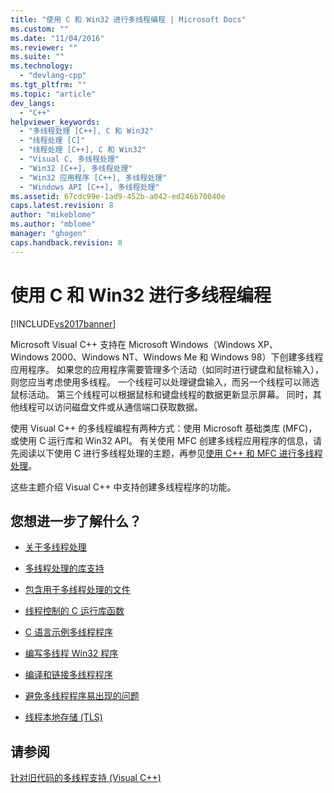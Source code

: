 ```yaml
---
title: "使用 C 和 Win32 进行多线程编程 | Microsoft Docs"
ms.custom: ""
ms.date: "11/04/2016"
ms.reviewer: ""
ms.suite: ""
ms.technology: 
  - "devlang-cpp"
ms.tgt_pltfrm: ""
ms.topic: "article"
dev_langs: 
  - "C++"
helpviewer_keywords: 
  - "多线程处理 [C++], C 和 Win32"
  - "线程处理 [C]"
  - "线程处理 [C++], C 和 Win32"
  - "Visual C, 多线程处理"
  - "Win32 [C++], 多线程处理"
  - "Win32 应用程序 [C++], 多线程处理"
  - "Windows API [C++], 多线程处理"
ms.assetid: 67cdc99e-1ad9-452b-a042-ed246b70040e
caps.latest.revision: 8
author: "mikeblome"
ms.author: "mblome"
manager: "ghogen"
caps.handback.revision: 8
---
```

# 使用 C 和 Win32 进行多线程编程
[!INCLUDE[vs2017banner](../assembler/inline/includes/vs2017banner.md)]

Microsoft Visual C\+\+ 支持在 Microsoft Windows（Windows XP、Windows 2000、Windows NT、Windows Me 和 Windows 98）下创建多线程应用程序。  如果您的应用程序需要管理多个活动（如同时进行键盘和鼠标输入），则您应当考虑使用多线程。  一个线程可以处理键盘输入，而另一个线程可以筛选鼠标活动。  第三个线程可以根据鼠标和键盘线程的数据更新显示屏幕。  同时，其他线程可以访问磁盘文件或从通信端口获取数据。  
  
 使用 Visual C\+\+ 的多线程编程有两种方式：使用 Microsoft 基础类库 \(MFC\)，或使用 C 运行库和 Win32 API。  有关使用 MFC 创建多线程应用程序的信息，请先阅读以下使用 C 进行多线程处理的主题，再参见[使用 C\+\+ 和 MFC 进行多线程处理](../parallel/multithreading-with-cpp-and-mfc.md)。  
  
 这些主题介绍 Visual C\+\+ 中支持创建多线程程序的功能。  
  
## 您想进一步了解什么？  
  
-   [关于多线程处理](../parallel/multithread-programs.md)  
  
-   [多线程处理的库支持](../parallel/library-support-for-multithreading.md)  
  
-   [包含用于多线程处理的文件](../parallel/include-files-for-multithreading.md)  
  
-   [线程控制的 C 运行库函数](../parallel/c-run-time-library-functions-for-thread-control.md)  
  
-   [C 语言示例多线程程序](../parallel/sample-multithread-c-program.md)  
  
-   [编写多线程 Win32 程序](../parallel/writing-a-multithreaded-win32-program.md)  
  
-   [编译和链接多线程程序](../parallel/compiling-and-linking-multithread-programs.md)  
  
-   [避免多线程程序易出现的问题](../parallel/avoiding-problem-areas-with-multithread-programs.md)  
  
-   [线程本地存储 \(TLS\)](../parallel/thread-local-storage-tls.md)  
  
## 请参阅  
 [针对旧代码的多线程支持 \(Visual C\+\+\)](../parallel/multithreading-support-for-older-code-visual-cpp.md)